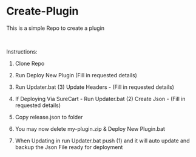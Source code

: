 Create-Plugin
=============

This is a simple Repo to create a plugin

 

Instructions:

1.  Clone Repo

2.  Run Deploy New Plugin (Fill in requested details)

3.  Run Updater.bat (3) Update Headers -  (Fill in requested details)

4.  If Deploying Via SureCart - Run Updater.bat (2) Create Json -  (Fill in
    requested details)

5.  Copy release.json to folder

6.  You may now delete my-plugin.zip & Deploy New Plugin.bat

7.  When Updating in run Updater.bat push (1) and it will auto update and backup
    the Json File ready for deployment
